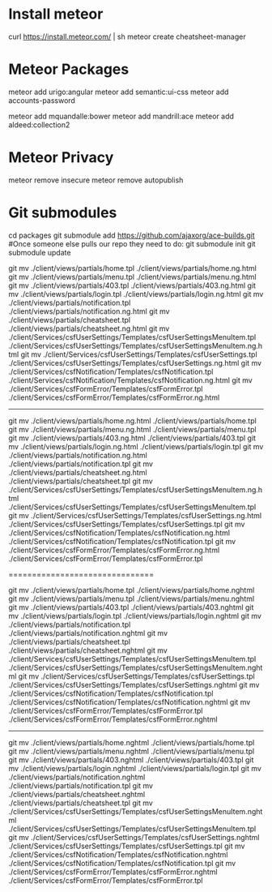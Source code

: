 
Install meteor
=============================================================
curl https://install.meteor.com/ | sh
meteor create cheatsheet-manager


Meteor Packages
=============================================================
meteor add urigo:angular
meteor add semantic:ui-css
meteor add accounts-password

meteor add mquandalle:bower
meteor add mandrill:ace
meteor add aldeed:collection2


Meteor Privacy
=============================================================
meteor remove insecure
meteor remove autopublish

Git submodules
=============================================================
cd packages
git submodule add https://github.com/ajaxorg/ace-builds.git
#Once someone else pulls our repo they need to do:
git submodule init
git submodule update

git mv ./client/views/partials/home.tpl ./client/views/partials/home.ng.html
git mv ./client/views/partials/menu.tpl ./client/views/partials/menu.ng.html
git mv ./client/views/partials/403.tpl ./client/views/partials/403.ng.html
git mv ./client/views/partials/login.tpl ./client/views/partials/login.ng.html
git mv ./client/views/partials/notification.tpl ./client/views/partials/notification.ng.html
git mv ./client/views/partials/cheatsheet.tpl ./client/views/partials/cheatsheet.ng.html
git mv ./client/Services/csfUserSettings/Templates/csfUserSettingsMenuItem.tpl ./client/Services/csfUserSettings/Templates/csfUserSettingsMenuItem.ng.html
git mv ./client/Services/csfUserSettings/Templates/csfUserSettings.tpl ./client/Services/csfUserSettings/Templates/csfUserSettings.ng.html
git mv ./client/Services/csfNotification/Templates/csfNotification.tpl ./client/Services/csfNotification/Templates/csfNotification.ng.html
git mv ./client/Services/csfFormError/Templates/csfFormError.tpl ./client/Services/csfFormError/Templates/csfFormError.ng.html

-------------------------------

git mv ./client/views/partials/home.ng.html ./client/views/partials/home.tpl
git mv ./client/views/partials/menu.ng.html ./client/views/partials/menu.tpl
git mv ./client/views/partials/403.ng.html ./client/views/partials/403.tpl
git mv ./client/views/partials/login.ng.html ./client/views/partials/login.tpl
git mv ./client/views/partials/notification.ng.html ./client/views/partials/notification.tpl
git mv ./client/views/partials/cheatsheet.ng.html ./client/views/partials/cheatsheet.tpl
git mv ./client/Services/csfUserSettings/Templates/csfUserSettingsMenuItem.ng.html ./client/Services/csfUserSettings/Templates/csfUserSettingsMenuItem.tpl
git mv ./client/Services/csfUserSettings/Templates/csfUserSettings.ng.html ./client/Services/csfUserSettings/Templates/csfUserSettings.tpl
git mv ./client/Services/csfNotification/Templates/csfNotification.ng.html ./client/Services/csfNotification/Templates/csfNotification.tpl
git mv ./client/Services/csfFormError/Templates/csfFormError.ng.html ./client/Services/csfFormError/Templates/csfFormError.tpl

===============================

git mv ./client/views/partials/home.tpl ./client/views/partials/home.nghtml
git mv ./client/views/partials/menu.tpl ./client/views/partials/menu.nghtml
git mv ./client/views/partials/403.tpl ./client/views/partials/403.nghtml
git mv ./client/views/partials/login.tpl ./client/views/partials/login.nghtml
git mv ./client/views/partials/notification.tpl ./client/views/partials/notification.nghtml
git mv ./client/views/partials/cheatsheet.tpl ./client/views/partials/cheatsheet.nghtml
git mv ./client/Services/csfUserSettings/Templates/csfUserSettingsMenuItem.tpl ./client/Services/csfUserSettings/Templates/csfUserSettingsMenuItem.nghtml
git mv ./client/Services/csfUserSettings/Templates/csfUserSettings.tpl ./client/Services/csfUserSettings/Templates/csfUserSettings.nghtml
git mv ./client/Services/csfNotification/Templates/csfNotification.tpl ./client/Services/csfNotification/Templates/csfNotification.nghtml
git mv ./client/Services/csfFormError/Templates/csfFormError.tpl ./client/Services/csfFormError/Templates/csfFormError.nghtml

-------------------------------

git mv ./client/views/partials/home.nghtml ./client/views/partials/home.tpl
git mv ./client/views/partials/menu.nghtml ./client/views/partials/menu.tpl
git mv ./client/views/partials/403.nghtml ./client/views/partials/403.tpl
git mv ./client/views/partials/login.nghtml ./client/views/partials/login.tpl
git mv ./client/views/partials/notification.nghtml ./client/views/partials/notification.tpl
git mv ./client/views/partials/cheatsheet.nghtml ./client/views/partials/cheatsheet.tpl
git mv ./client/Services/csfUserSettings/Templates/csfUserSettingsMenuItem.nghtml ./client/Services/csfUserSettings/Templates/csfUserSettingsMenuItem.tpl
git mv ./client/Services/csfUserSettings/Templates/csfUserSettings.nghtml ./client/Services/csfUserSettings/Templates/csfUserSettings.tpl
git mv ./client/Services/csfNotification/Templates/csfNotification.nghtml ./client/Services/csfNotification/Templates/csfNotification.tpl
git mv ./client/Services/csfFormError/Templates/csfFormError.nghtml ./client/Services/csfFormError/Templates/csfFormError.tpl